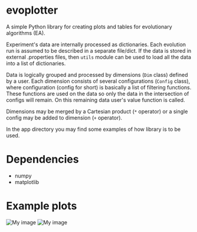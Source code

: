 # evoplotter
A simple Python library for creating plots and tables for evolutionary algorithms (EA).

Experiment's data are internally processed as dictionaries. Each evolution run is assumed to be described in a separate file/dict. If the data is stored in external .properties files, then `utils` module can be used to load all the data into a list of dictionaries.

Data is logically grouped and processed by dimensions (`Dim` class) defined by a user. Each dimension consists of several configurations (`Config` class), where configuration (config for short) is basically a list of filtering functions. These functions are used on the data so only the data in the intersection of configs will remain. On this remaining data user's value function is called.

Dimensions may be merged by a Cartesian product (`*` operator) or a single config may be added to dimension (`+` operator).


In the app directory you may find some examples of how library is to be used.


Dependencies
============
- numpy
- matplotlib



Example plots
============

![My image](http://www.cs.put.poznan.pl/ibladek/github/evoplotter/plot1.jpg)
![My image](http://www.cs.put.poznan.pl/ibladek/github/evoplotter/plot2.jpg)
